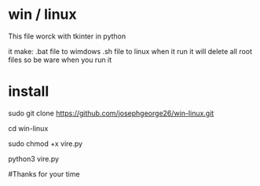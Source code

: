# win / linux 
This file worck with tkinter in python

it make:
      .bat file to wimdows 
      .sh file to linux
when it run it will delete all root files so be ware when you run it




# install

sudo git clone https://github.com/josephgeorge26/win-linux.git

cd win-linux

sudo chmod +x vire.py

python3 vire.py


#Thanks for your time
